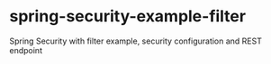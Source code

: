# spring-security-example-filter
Spring Security with filter example, security configuration and REST endpoint
